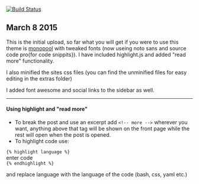 [![Build Status](https://drone.io/github.com/JustSomeDood/monopool-extended/status.png)](https://drone.io/github.com/JustSomeDood/monopool-extended/latest)

## March 8 2015

This is the initial upload, so far what you will get if you were to use this theme is [monopool](https://github.com/coderiot/monopool) with tweaked fonts (now useing noto sans and source code pro{for code snippits}).  I have included highlight.js and added "read more" functionality.

I also minified the sites css files (you can find the unminified files for easy editing in the extras folder)

I added font awesome and social links to the sidebar as well.
___

#### Using highlight and "read more"
- To break the post and use an excerpt add ``<!-- more -->`` wherever you want, anything above that tag will be shown on the front page while the rest will open when the post is opened.
- To highlight code use:


``{% highlight language %}``  
enter code  
``{% endhighlight %}``


and replace language with the language of the code (bash, css, yaml etc.)
